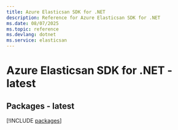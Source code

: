 ```yaml
---
title: Azure Elasticsan SDK for .NET
description: Reference for Azure Elasticsan SDK for .NET
ms.date: 08/07/2025
ms.topic: reference
ms.devlang: dotnet
ms.service: elasticsan
---
```

# Azure Elasticsan SDK for .NET - latest
## Packages - latest
[!INCLUDE [packages](elasticsan-index.md)]